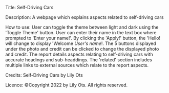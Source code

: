 Title: Self-Driving Cars

Description: A webpage which explains aspects related to self-driving cars

How to use:
User can toggle the theme between light and dark using the 'Toggle Theme' button.
User can enter their name in the text box where prompted to 'Enter your name!'. By clicking the 'Apply!' button, the 'Hello! will change to display 'Welcome *User's name*!.
The 5 buttons displayed under the photo and credit can be clicked to change the displayed photo and credit.
The report details aspects relating to self-driving cars with accurate headings and sub-headdings.
The 'related' section includes multiple links to external sources which relate to the report aspects. 

Credits: Self-Driving Cars by Lily Ots

Licence: ©Copyright 2022 by Lily Ots. All rights reserved.